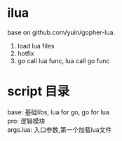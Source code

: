 # ilua
base on github.com/yuin/gopher-lua. 
1) load lua files
2) hotfix
3) go call lua func, lua call go func

# script 目录
base:           基础libs, lua for go, go for lua  
pro:            逻辑模块  
args.lua:       入口参数,第一个加载lua文件  


